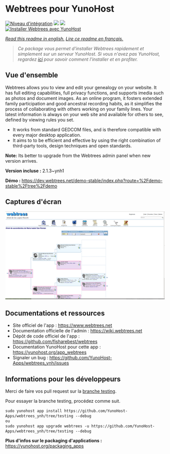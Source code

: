 # Webtrees pour YunoHost

[![Niveau d'intégration](https://dash.yunohost.org/integration/webtrees.svg)](https://dash.yunohost.org/appci/app/webtrees) ![](https://ci-apps.yunohost.org/ci/badges/webtrees.status.svg) ![](https://ci-apps.yunohost.org/ci/badges/webtrees.maintain.svg)  
[![Installer Webtrees avec YunoHost](https://install-app.yunohost.org/install-with-yunohost.svg)](https://install-app.yunohost.org/?app=webtrees)

*[Read this readme in english.](./README.md)*
*[Lire ce readme en français.](./README_fr.md)*

> *Ce package vous permet d'installer Webtrees rapidement et simplement sur un serveur YunoHost.
Si vous n'avez pas YunoHost, regardez [ici](https://yunohost.org/#/install) pour savoir comment l'installer et en profiter.*

## Vue d'ensemble

Webtrees allows you to view and edit your genealogy on your website. It has full editing capabilities, full privacy functions, and supports imedia such as photos and document images. As an online program, it fosters extended family participation and good ancestral recording habits, as it simplifies the process of collaborating with others working on your family lines. Your latest information is always on your web site and available for others to see, defined by viewing rules you set.

- It works from standard GEDCOM files, and is therefore compatible with every major desktop application.
- It aims to to be efficient and effective by using the right combination of third-party tools, design techniques and open standards.

**Note:** Its better to upgrade from the Webtrees admin panel when new version arrives.


**Version incluse :** 2.1.3~ynh1

**Démo :** https://dev.webtrees.net/demo-stable/index.php?route=%2Fdemo-stable%2Ftree%2Fdemo

## Captures d'écran

![](./doc/screenshots/1200px-Webtrees.png)

## Documentations et ressources

* Site officiel de l'app : https://www.webtrees.net
* Documentation officielle de l'admin : https://wiki.webtrees.net
* Dépôt de code officiel de l'app : https://github.com/fisharebest/webtrees
* Documentation YunoHost pour cette app : https://yunohost.org/app_webtrees
* Signaler un bug : https://github.com/YunoHost-Apps/webtrees_ynh/issues

## Informations pour les développeurs

Merci de faire vos pull request sur la [branche testing](https://github.com/YunoHost-Apps/webtrees_ynh/tree/testing).

Pour essayer la branche testing, procédez comme suit.
```
sudo yunohost app install https://github.com/YunoHost-Apps/webtrees_ynh/tree/testing --debug
ou
sudo yunohost app upgrade webtrees -u https://github.com/YunoHost-Apps/webtrees_ynh/tree/testing --debug
```

**Plus d'infos sur le packaging d'applications :** https://yunohost.org/packaging_apps